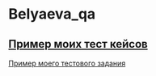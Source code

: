 # Belyaeva_qa
[Пример моих тест кейсов](https://docs.google.com/spreadsheets/d/1ZCkE3ej_AoJe7gve_N8erd51BZP-tKCpTfx9R43sJl4/edit?usp=sharing)
---
[Пример моего тестового задания](https://docs.google.com/spreadsheets/d/1VoSuPtOeMioE7l2mpwwYkFcfmcUqiu9CTTdEKAc1n6E/edit?usp=sharing.)